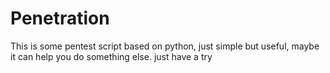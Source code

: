 # Penetration
This is some pentest script based on python, just simple but useful, maybe it can help you do something else. just have a try  
